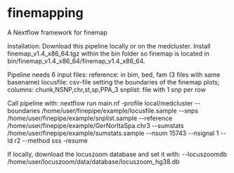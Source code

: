 # finemapping
A Nextflow framework for finemap

Installation:
Download this pipeline locally or on the medcluster.
Install finemap_v1.4_x86_64.tgz within the bin folder so finemap is located in bin/finemap_v1.4_x86_64/finemap_v1.4_x86_64.

Pipeline needs 6 input files:
reference: in bim, bed, fam (3 files with same basename)
locusfile: csv-file setting the boundaries of the finemap plots; columns: chunk,NSNP,chr,st,sp,PPA_3
snplist: file with 1 snp per row

Call pipeline with:
nextflow run main.nf 
-profile local/medcluster 
--boundaries /home/user/finepipe/example/locusfile.sample 
--snps /home/user/finepipe/example/snplist.sample 
--reference /home/user/finepipe/example/GerNorItaSpa.chr3 
--sumstats /home/user/finepipe/example/sumstats.sample 
--nsum 15743 
--nsignal 1 
--ld r2 
--method sss 
-resume  

If locally, download the locuszoom database and set it with:
--locuszoomdb /home/user/locuszoom/data/database/locuszoom_hg38.db

